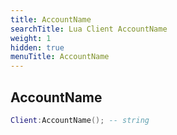 ```yaml
---
title: AccountName
searchTitle: Lua Client AccountName
weight: 1
hidden: true
menuTitle: AccountName
---
```

## AccountName
```lua
Client:AccountName(); -- string
```